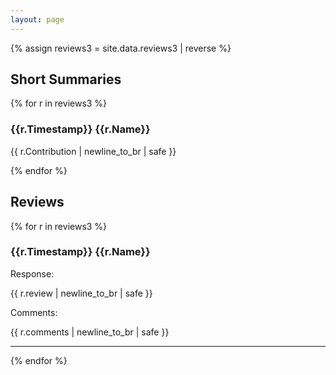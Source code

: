 ```yaml
---
layout: page
---
```

<style>
p.review {
  border-left: 2px solid grey;
}

div.block {
  margin-bottom: 1em;
}
</style>


{% assign reviews3 = site.data.reviews3 | reverse %}

## Short Summaries

{% for r in reviews3 %}
  <h3>{{r.Timestamp}} {{r.Name}}</h3>
  <p class="block">{{ r.Contribution | newline_to_br | safe }}</p>
{% endfor %}


## Reviews
{% for r in reviews3 %}
  <p class="review">
  <h3>{{r.Timestamp}} {{r.Name}}</h3>

  <div>Response:</div>
  <p class="block">{{ r.review | newline_to_br | safe }}</p>
  <div>Comments:</div>
  <p class="block">{{ r.comments | newline_to_br | safe }}</p>
  </p>
  <hr/>
{% endfor %}




